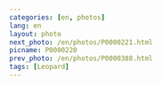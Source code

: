 ```yaml
---
categories: [en, photos]
lang: en
layout: photo
next_photo: /en/photos/P0000221.html
picname: P0000220
prev_photo: /en/photos/P0000388.html
tags: [Leopard]
---
```

